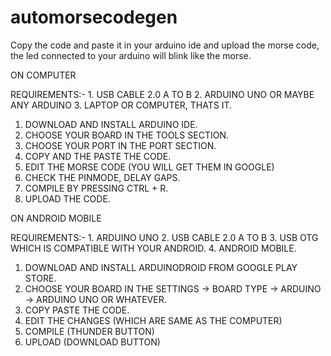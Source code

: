 # automorsecodegen

Copy the code and paste it in your arduino ide and upload the morse code, the led connected to your arduino will blink like the morse.



ON COMPUTER

REQUIREMENTS:- 1. USB CABLE 2.0 A TO B
               2. ARDUINO UNO OR MAYBE ANY ARDUINO
               3. LAPTOP OR COMPUTER, THATS IT.
1. DOWNLOAD AND INSTALL ARDUINO IDE.
2. CHOOSE YOUR BOARD IN THE TOOLS SECTION.
3. CHOOSE YOUR PORT IN THE PORT SECTION.
4. COPY AND THE PASTE THE CODE.
5. EDIT THE MORSE CODE (YOU WILL GET THEM IN GOOGLE)
6. CHECK THE PINMODE, DELAY GAPS.
7. COMPILE BY PRESSING CTRL + R.
8. UPLOAD THE CODE.



ON ANDROID MOBILE

REQUIREMENTS:- 1. ARDUINO UNO
               2. USB CABLE 2.0 A TO B
               3. USB OTG WHICH IS COMPATIBLE WITH YOUR ANDROID.
               4. ANDROID MOBILE.
1. DOWNLOAD AND INSTALL ARDUINODROID FROM GOOGLE PLAY STORE.
2. CHOOSE YOUR BOARD IN THE SETTINGS -> BOARD TYPE -> ARDUINO -> ARDUINO UNO OR WHATEVER.
3. COPY PASTE THE CODE.
4. EDIT THE CHANGES (WHICH ARE SAME AS THE COMPUTER)
5. COMPILE (THUNDER BUTTON)
6. UPLOAD (DOWNLOAD BUTTON)
